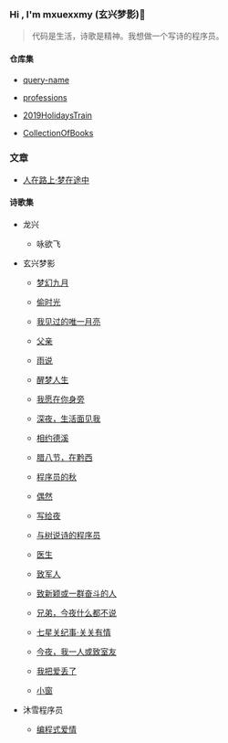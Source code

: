 ### Hi , I'm mxuexxmy (玄兴梦影)👋

> 代码是生活，诗歌是精神。我想做一个写诗的程序员。

#### 仓库集
* [query-name](https://github.com/mxuexxmy/query-name)

* [professions](https://github.com/mxuexxmy/professions)

* [2019HolidaysTrain](https://github.com/mxuexxmy/2019HolidaysTrain)

* [CollectionOfBooks](https://github.com/mxuexxmy/CollectionOfBooks)

### 文章

* [人在路上·梦在途中](https://mp.weixin.qq.com/s/NFxldytnuXslYPxSfKOIhQ)

#### 诗歌集

* 龙兴
  *  咏欲飞

* 玄兴梦影   

  * [梦幻九月](https://mp.weixin.qq.com/s?src=11&timestamp=1606197141&ver=2725&signature=eVVMhOoXHfNQtvv0qraNOFROXH97DpZR6il-qn77HZRb-uR47QLhop2*xpwmEcj4ZazcIGVS0v8MyPbEMSIHPUh2fWCmefl5NSrCSId65r866nMF-hLHjhC2fdLVsxzs&new=1)   
  * [偷时光](https://www.sohu.com/a/271410642_581694)
  * [我见过的唯一月亮](http://mini.eastday.com/a/180627132001527.html)
  * [父亲](https://www.sohu.com/a/236518971_581694)
  * [雨说](https://www.sohu.com/a/239588684_581694)
  * [醒梦人生](https://new.qq.com/omn/20180619/20180619A1ZVC7.html)

  * [我愿在你身旁](http://www.zgshige.com/c/2019-04-09/9105096.shtml)
  * [深夜，生活面见我](https://www.jianshu.com/p/e7b50e0f9d72)
  * [相约德溪](http://www.zgshige.com/c/2019-04-09/9104987.shtml)
  * [腊八节，在黔西](http://www.zgshige.com/c/2019-02-13/8529513.shtml)
  * [程序员的秋](http://www.zgshige.com/c/2018-10-25/7503696.shtml)
  * [偶然](http://www.zgshige.com/c/2018-10-25/7501381.shtml)
  * [写给夜](http://www.zgshige.com/c/2018-10-09/7352363.shtml)
  * [与树说诗的程序员](http://www.zgshige.com/c/2018-10-09/7347609.shtml)
  * [医生](http://www.zgshige.com/c/2018-09-23/7230637.shtml)
  * [致军人](http://www.zgshige.com/c/2018-09-22/7213365.shtml)
  * [致新颖或一群奋斗的人](http://www.zgshige.com/c/2018-09-20/7204886.shtml)
  * [兄弟，今夜什么都不说](http://www.zgshige.com/c/2018-09-17/7159755.shtml)
  * [七星关纪事·关关有情](http://www.zgshige.com/c/2018-09-10/7126042.shtml)
  * [今夜，我一人或致室友](http://www.zgshige.com/c/2018-09-05/7075315.shtml)
  * [我把爱丢了](http://www.zgshige.com/c/2018-09-02/7058672.shtml)
  * [小窗](http://www.zgshige.com/c/2018-09-02/7058606.shtml)

* 沐雪程序员
  * [编程式爱情](https://www.sohu.com/a/281021777_284898)

<!--
**mxuexxmy/mxuexxmy** is a ✨ _special_ ✨ repository because its `README.md` (this file) appears on your GitHub profile.

Here are some ideas to get you started:

- 🔭 I’m currently working on ...
- 🌱 I’m currently learning ...
- 👯 I’m looking to collaborate on ...
- 🤔 I’m looking for help with ...
- 💬 Ask me about ...
- 📫 How to reach me: ...
- 😄 Pronouns: ...
- ⚡ Fun fact: ...
-->
